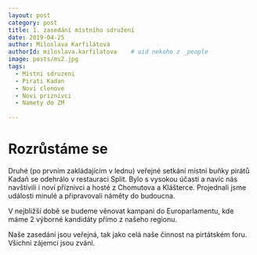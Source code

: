 ```yaml
---
layout: post
category: post
title: 1. zasedání místního sdružení    
date: 2019-04-25
author: Miloslava Karfilátová
authorId: miloslava.karfilatova    # uid nekoho z _people
image: posts/ms2.jpg
tags:
  - Mistni sdruzeni
  - Pirati Kadan
  - Novi clenove
  - Novi priznivci
  - Namety do ZM
  
---
```


# Rozrůstáme se 


Druhé (po prvním zakládajícím v lednu) veřejné setkání místní buňky pirátů Kadaň se odehrálo v restauraci Split.
Bylo s vysokou účastí a navíc nás navštívili i noví příznivci a hosté z Chomutova a Klášterce. 
Projednali jsme události minulé a připravovali náměty do budoucna.

V nejbližší době se budeme věnovat kampani do Europarlamentu, kde máme 2 výborné kandidáty přímo z našeho regionu. 

Naše zasedání jsou veřejná, tak jako celá naše činnost na pirtátském foru. 
Všichni zájemci jsou zváni. 

